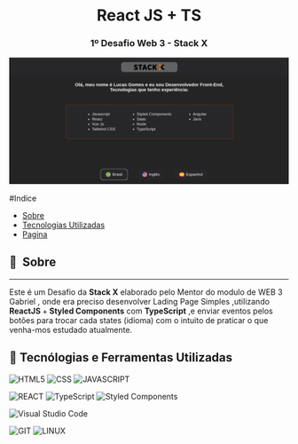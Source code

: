 <h1 align="center">React JS + TS</h1>
<h3 align="center">1º Desafio Web 3 - Stack X</h3>

<p align="center">
  <img src="https://github.com/llucasgomes/Desafio-StackX-Web3-React-Ts/blob/main/src/assets/images/tela.png" alt="Imagem de tela do projeto"/>
  
  
</p>
#Indice

- [Sobre](#-sobre)
- [Tecnologias Utilizadas](#-tecnologias-utilizadas)
- [Pagina](https://desafio-stack-x-web3-react-ts.vercel.app/)

## 🔖&nbsp; Sobre

---

Este é um  Desafio da <strong>Stack X</strong>  elaborado pelo Mentor do modulo de WEB 3 Gabriel , onde era preciso desenvolver Lading Page Simples ,utilizando <strong>ReactJS </strong> +<strong> Styled Components</strong> com <strong> TypeScript</strong> ,e enviar eventos pelos botões para trocar cada states (idioma) com o intuito de praticar o que venha-mos estudado atualmente.



## 🚀 Tecnólogias e Ferramentas Utilizadas

![HTML5](https://img.shields.io/badge/HTML5-E34F26?style=for-the-badge&logo=html5&logoColor=white) ![CSS](https://img.shields.io/badge/CSS3-1572B6?style=for-the-badge&logo=css3&logoColor=white) ![JAVASCRIPT](https://img.shields.io/badge/JavaScript-F7DF1E?style=for-the-badge&logo=javascript&logoColor=black) 

![REACT](https://img.shields.io/badge/React-20232A?style=for-the-badge&logo=react&logoColor=61DAFB) ![TypeScript](https://img.shields.io/badge/typescript-%23007ACC.svg?style=for-the-badge&logo=typescript&logoColor=white) ![Styled Components](https://img.shields.io/badge/styled--components-DB7093?style=for-the-badge&logo=styled-components&logoColor=white)

![Visual Studio Code](https://img.shields.io/badge/Visual_Studio-5C2D91?style=for-the-badge&logo=visual%20studio&logoColor=white)

![GIT](https://img.shields.io/badge/Git-E34F26?style=for-the-badge&logo=git&logoColor=white) ![LINUX](https://img.shields.io/badge/Linux-E34F26?style=for-the-badge&logo=linux&logoColor=black)

